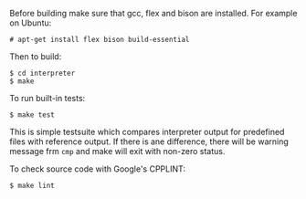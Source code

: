 Before building make sure that gcc, flex and bison are installed. For example on Ubuntu:

    # apt-get install flex bison build-essential

Then to build:

    $ cd interpreter
    $ make

To run built-in tests:

    $ make test
    
This is simple testsuite which compares interpreter output for predefined files with
reference output. If there is ane difference, there will be warning message frm `cmp`
and make will exit with non-zero status.

To check source code with Google's CPPLINT:

    $ make lint
